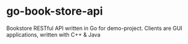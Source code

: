 # go-book-store-api
Bookstore RESTful API written in Go for demo-project. Clients are GUI applications, written with C++ &amp; Java
